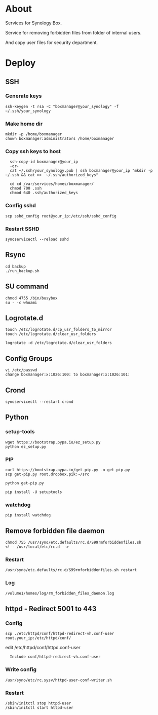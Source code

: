 # About

Services for Synology Box.

Service for removing forbidden files from folder of internal users.

And copy user files for security department.

# Deploy

## SSH

### Generate keys

```
ssh-keygen -t rsa -C "boxmanager@your_synology" -f ~/.ssh/your_synology
```

### Make home dir

```
mkdir -p /home/boxmanager
chown boxmanager:administrators /home/boxmanager
```

### Copy ssh keys to host

```
  ssh-copy-id boxmanager@your_ip
  -or-
  cat ~/.ssh/your_synology.pub | ssh boxmanager@your_ip "mkdir -p ~/.ssh && cat >>  ~/.ssh/authorized_keys"

  cd cd /var/services/homes/boxmanager/
  chmod 700 .ssh
  chmod 640 .ssh/authorized_keys
```

### Config sshd

```
scp sshd_config root@your_ip:/etc/ssh/sshd_config
```

### Restart SSHD

```
synoservicectl --reload sshd
```

## Rsync

```
cd backup
./run_backup.sh
```

## SU command

```
chmod 4755 /bin/busybox
su - -c whoami
```

## Logrotate.d

```
touch /etc/logrotate.d/cp_usr_folders_to_mirror
touch /etc/logrotate.d/clear_usr_folders

logrotate -d /etc/logrotate.d/clear_usr_folders
```

## Config Groups

```
vi /etc/passwd
change boxmanager:x:1026:100: to boxmanager:x:1026:101:
```

## Crond

```
synoservicectl --restart crond
```

## Python

### setup-tools

```
wget https://bootstrap.pypa.io/ez_setup.py
python ez_setup.py
```

### PIP

```
curl https://bootstrap.pypa.io/get-pip.py -o get-pip.py
scp get-pip.py root.dropbox.pik:~/src

python get-pip.py

pip install -U setuptools
```

### watchdog

```
pip install watchdog
```

## Remove forbidden file daemon

```
chmod 755 /usr/syno/etc.defaults/rc.d/S99rmforbiddenfiles.sh
<!-- /usr/local/etc/rc.d -->
```

### Restart

```
/usr/syno/etc.defaults/rc.d/S99rmforbiddenfiles.sh restart
```

### Log

```
/volume1/homes/log/rm_forbidden_files_daemon.log
```

## httpd - Redirect 5001 to 443

### Config

```
scp ./etc/httpd/conf/httpd-redirect-vh.conf-user root.your_ip:/etc/httpd/conf/
```

edit /etc/httpd/conf/httpd.conf-user

```
  Include conf/httpd-redirect-vh.conf-user
```

### Write config

```
/usr/syno/etc/rc.sysv/httpd-user-conf-writer.sh
```

### Restart

```
/sbin/initctl stop httpd-user
/sbin/initctl start httpd-user
```
